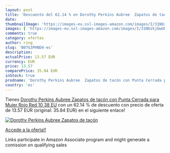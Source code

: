 ```yaml
---
layout: post
title: 'Descuento del 62.14 % en Dorothy Perkins Aubree  Zapatos de tacón'
date: 
thumbnailImage: 'https://images-eu.ssl-images-amazon.com/images/I/31NUzkjbwUL._SL200_.jpg'
images: [ 'https://images-eu.ssl-images-amazon.com/images/I/31NUzkjbwUL._SL200_.jpg' ]
comments: true
category: ofertas
author: ring
slug: 'B07G3PHND4-es'
description:
actualPrice: 13.57 EUR
currency: EUR
price: 13.57
comparePrice: 35.84 EUR
inStock: true
prodname: 'Dorothy Perkins Aubree  Zapatos de tacón con Punta Cerrada para Mujer  Rojo  Red 10   38 EU'
country: 'es'
---
```


Tienes [Dorothy Perkins Aubree  Zapatos de tacón con Punta Cerrada para Mujer  Rojo  Red 10   38 EU](https://www.amazon.es/dp/B07G3PHND4/?tag=tolees-21) con un 62.14 % de descuento con precio de oferta de 13.57 EUR (original: 35.84 EUR) en el siguiente enlace!

[![Dorothy Perkins Aubree  Zapatos de tacón](https://images-eu.ssl-images-amazon.com/images/I/31NUzkjbwUL._SL200_.jpg)](https://www.amazon.es/dp/B07G3PHND4/?tag=tolees-21)

[Accede a la oferta!!](https://www.amazon.es/dp/B07G3PHND4/?tag=tolees-21)

Links participate in Amazon Associate program and might generate a comission on qualifying sales



